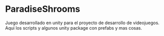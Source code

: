 # ParadiseShrooms
Juego desarrollado en unity para el proyecto de desarrollo de videojuegos.
Aqui los scripts y algunos unity package con prefabs y mas cosas.
